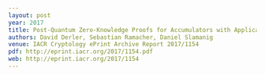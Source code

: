 ```yaml
---
layout: post
year: 2017
title: Post-Quantum Zero-Knowledge Proofs for Accumulators with Applications to Ring Signatures from Symmetric-Key Primitives
authors: David Derler, Sebastian Ramacher, Daniel Slamanig
venue: IACR Cryptology ePrint Archive Report 2017/1154
pdf: http://eprint.iacr.org/2017/1154.pdf
web: http://eprint.iacr.org/2017/1154
---
```


